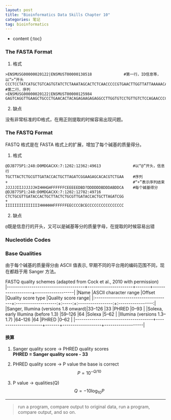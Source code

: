 ```yaml
---
layout: post
title: "Bioinformatics Data Skills Chapter 10"
categories: 笔记
tag: bioinformatics
---
```


* content
{:toc}


### The FASTA Format

1. 格式  

~~~~
>ENSMUSG00000020122|ENSMUST00000138518              #第一行，ID信息等，以“>”开头
CCCTCCTATCATGCTGTCAGTGTATCTCTAAATAGCACTCTCAACCCCCGTGAACTTGGTTATTAAAAACATGCCCAAAGTCTGGGAGCCAGGGCTGCAGGGAAATACCACAGCCTCAGTTCATCAAAACAGTTCATTGCCCAAAATGTTCTCAGCTGCAGCTTTCATGAGGTAACTCCAGGGCCCACCTGTTCTCTGGT    #第二行，序列
>ENSMUSG00000020122|ENSMUST00000125984
GAGTCAGGTTGAAGCTGCCCTGAACACTACAGAGAAGAGAGGCCTTGGTGTCCTGTTGTCTCCAGAACCCCAATATGTCTTGTGAAGGGCACACAACCCCTCAAAGGGGTGTCACTTCTTCTGATCACTTTTGTTACTGTTTACTAACTGATCCTATGAATCACTGTGTCTTCTCAGAGGCCGTGAACCACGTCTGCAAT
~~~~

2. 缺点

没有非常标准的ID格式，在用正则提取的时候容易出现问题。

### The FASTQ Format

FASTQ 格式是在 FASTA 格式上的扩展，增加了每个碱基的质量得分。  

1. 格式  

~~~~
@DJB775P1:248:D0MDGACXX:7:1202:12362:49613              #以“@”开头，信息行
TGCTTACTCTGCGTTGATACCACTGCTTAGATCGGAAGAGCACACGTCTGAA    #序列
+                                                       #“+”表示序列结束
JJJJJIIJJJJJJHIHHHGHFFFFFFCEEEEEDBD?DDDDDDBDDDABDDCA    #每个碱基得分
@DJB775P1:248:D0MDGACXX:7:1202:12782:49716
CTCTGCGTTGATACCACTGCTTACTCTGCGTTGATACCACTGCTTAGATCGG
+
IIIIIIIIIIIIIIIHHHHHHFFFFFFEECCCCBCECCCCCCCCCCCCCCCC
~~~~

2. 缺点  

`@`既是信息行的开头，又可以是碱基等分的质量字母，在提取的时候容易出错

### Nucleotide Codes

### Base Qualities

由于每个碱基的质量得分由 ASCⅡ 值表示, 早期不同的平台用的编码范围不同，现在都趋于用 Sanger 方法。

FASTQ quality schemes (adapted from Cock et al., 2010 with permission)  
|--------------------------------------+----------------------+-------+-------------------+-------------------|
|Name                                  |ASCII character range |Offset |Quality score type |Quality score range|
|:-------------------------------------+:--------------------:+:-----:+:-----------------:+:-----------------:|
|Sanger, Illumina (versions 1.8 onward)|33–126                |33     |PHRED              |0–93               |
|Solexa, early Illumina (before 1.3)   |59–126                |64     |Solexa             |5–62               |
|Illumina (versions 1.3–1.7)           |64–126                |64     |PHRED              |0–62               |
|--------------------------------------+----------------------+-------+-------------------+-------------------|

#### 换算  
1. Sanger quality score -> PHRED quality scores  
**PHRED = Sanger quality score - 33**  

2. PHRED quality score ->  P value the base is correct  
$$P = 10^{ - Q/10 }$$

3. P value -> qualities(Q)  
$$Q = -10{\log}_{10}P$$

---------------
> run a program, compare output to original data, run a program, compare output, and so on.
